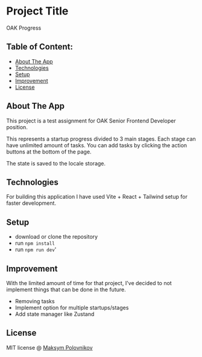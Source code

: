 # Project Title
OAK Progress

## Table of Content:

- [About The App](#about-the-app)
- [Technologies](#technologies)
- [Setup](#setup)
- [Improvement](#improvement)
- [License](#license)

## About The App
This project is a test assignment for OAK Senior Frontend Developer position.

This represents a startup progress divided to 3 main stages.
Each stage can have unlimited amount of tasks. 
You can add tasks by clicking the action buttons at the bottom of the page.

The state is saved to the locale storage.

## Technologies
For building this application I have used Vite + React + Tailwind setup for faster development.

## Setup
- download or clone the repository
- run `npm install`
- run `npm run dev`'

## Improvement 
With the limited amount of time for that project, I've decided to not implement things that can be done in the future. 

- Removing tasks
- Implement option for multiple startups/stages
- Add state manager like Zustand


## License

MIT license @ [Maksym Polovnikov](https://github.com/polovmak)
